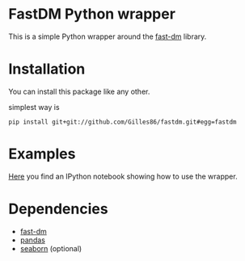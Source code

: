 # FastDM Python wrapper
This is a simple Python wrapper around the
[fast-dm](http://www.psychologie.uni-heidelberg.de/ae/meth/fast-dm/) library.


# Installation
You can install this package like any other.

simplest way is

	pip install git+git://github.com/Gilles86/fastdm.git#egg=fastdm


# Examples
[Here](http://nbviewer.ipython.org/github/Gilles86/fastdm/blob/master/notebooks/test_fastdm_interface.ipynb) you find an IPython notebook showing how to use the wrapper.

# Dependencies
 * [fast-dm](http://www.psychologie.uni-heidelberg.de/ae/meth/fast-dm/)
 * [pandas](http://pandas.pydata.org/)
 * [seaborn](http://web.stanford.edu/~mwaskom/software/seaborn/) (optional)
